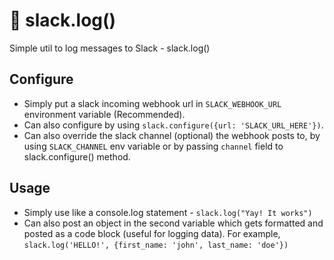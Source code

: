 # 📝 slack.log()
Simple util to log messages to Slack - slack.log()

## Configure

- Simply put a slack incoming webhook url in `SLACK_WEBHOOK_URL` environment variable (Recommended).
- Can also configure by using `slack.configure({url: 'SLACK_URL_HERE'})`.
- Can also override the slack channel (optional) the webhook posts to, by using `SLACK_CHANNEL` env variable or by passing `channel` field to slack.configure() method.

## Usage

- Simply use like a console.log statement - `slack.log("Yay! It works")`
- Can also post an object in the second variable which gets formatted and posted as a code block (useful for logging data). For example, `slack.log('HELLO!', {first_name: 'john', last_name: 'doe'})`
